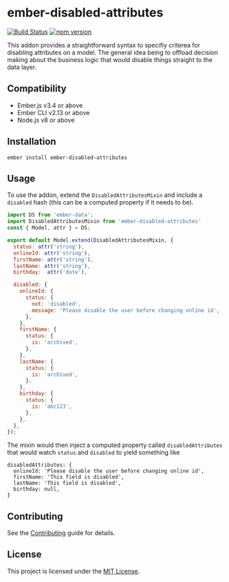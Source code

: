 ember-disabled-attributes
==============================================================================
[![Build Status](https://travis-ci.com/abdullacontractor/ember-disabled-attributes.svg?branch=master)](https://travis-ci.com/abdullacontractor/ember-disabled-attributes.svg?branch=master) [![npm version](https://badge.fury.io/js/ember-disabled-attributes.svg)](https://badge.fury.io/js/ember-disabled-attributes) 

This addon provides a straightforward syntax to specifiy criterea for disabling attributes on a model. The general idea being to offload decision making about the business logic that would disable things straight to the data layer.


Compatibility
------------------------------------------------------------------------------

* Ember.js v3.4 or above
* Ember CLI v2.13 or above
* Node.js v8 or above


Installation
------------------------------------------------------------------------------

```
ember install ember-disabled-attributes
```


Usage
------------------------------------------------------------------------------
To use the addon, extend the `DisabledAttributesMixin` and include a `disabled` hash (this can be a computed property if it needs to be).
```javascript
import DS from 'ember-data';
import DisabledAttributesMixin from 'ember-disabled-attributes'
const { Model, attr } = DS;

export default Model.extend(DisabledAttributesMixin, {
  status: attr('string'),
  onlineId: attr('string'),
  firstName: attr('string'),
  lastName: attr('string'),
  birthday:  attr('date'),

  disabled: {
    onlineId: {
      status: {
        not: 'disabled',
        message: 'Please disable the user before changing online id',
      },
    },
    firstName: {
      status: {
        is: 'archived',
      },
    },
    lastName: {
      status: {
        is: 'archived',
      },
    },
    birthday: {
      status: {
        is: 'abc123',
      },
    },
  },
});
```
The mixin would then inject a computed property called `disabledAttributes` that would watch `status` and `disabled` to yield something like 
```
disabledAttributes: {
  onlineId: 'Please disable the user before changing online id',
  firstName: 'This field is disabled',
  lastName: 'This field is disabled',
  birthday: null,
}
```


Contributing
------------------------------------------------------------------------------

See the [Contributing](CONTRIBUTING.md) guide for details.


License
------------------------------------------------------------------------------

This project is licensed under the [MIT License](LICENSE.md).
